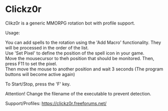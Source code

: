 # Clickz0r
Clikz0r is a generic MMORPG rotation bot with profile support.

Usage:

You can add spells to the rotation using the 'Add Macro' functionality. They will be processed in the order of the list.<br>
Use 'Set Pixel' to define the position of the spell icon in your game.<br>
Move the mousecursor to theh position that should be monitored. Then, press F11 to set the pixel.<br>
Then move the mouse to another position and wait 3 seconds (The program buttons will become active again)

To Start/Stop, press the 'F' key.

Attention! Change the filename of the executable to prevent detection.

Support/Profiles: https://clickz0r.freeforums.net/
